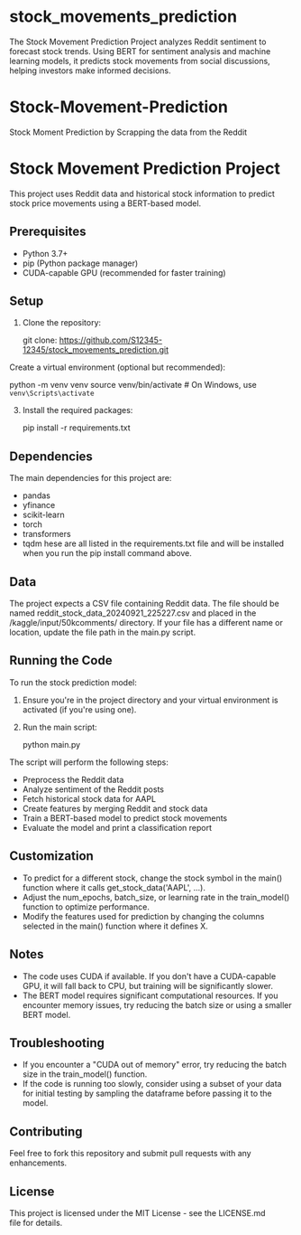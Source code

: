 

# stock_movements_prediction
The Stock Movement Prediction Project analyzes Reddit sentiment to forecast stock trends. Using BERT for sentiment analysis and machine learning models, it predicts stock movements from social discussions, helping investors make informed decisions.


# Stock-Movement-Prediction
Stock Moment Prediction by Scrapping the data from the Reddit

# Stock Movement Prediction Project

This project uses Reddit data and historical stock information to predict stock price movements using a BERT-based model.

## Prerequisites

- Python 3.7+
- pip (Python package manager)
- CUDA-capable GPU (recommended for faster training)

## Setup

1. Clone the repository:
   
   git clone: https://github.com/S12345-12345/stock_movements_prediction.git
   

Create a virtual environment (optional but recommended):
   
   python -m venv venv
   source venv/bin/activate  # On Windows, use `venv\Scripts\activate`
   

3. Install the required packages:
   
   pip install -r requirements.txt
   

## Dependencies

The main dependencies for this project are:

- pandas
- yfinance
- scikit-learn
- torch
- transformers
- tqdm
hese are all listed in the requirements.txt file and will be installed when you run the pip install command above.

## Data

The project expects a CSV file containing Reddit data. The file should be named reddit_stock_data_20240921_225227.csv and placed in the /kaggle/input/50kcomments/ directory. If your file has a different name or location, update the file path in the main.py script.

## Running the Code

To run the stock prediction model:

1. Ensure you're in the project directory and your virtual environment is activated (if you're using one).

2. Run the main script:
   
   python main.py
   
The script will perform the following steps:
- Preprocess the Reddit data
- Analyze sentiment of the Reddit posts
- Fetch historical stock data for AAPL
- Create features by merging Reddit and stock data
- Train a BERT-based model to predict stock movements
- Evaluate the model and print a classification report

## Customization

- To predict for a different stock, change the stock symbol in the main() function where it calls get_stock_data('AAPL', ...).
- Adjust the num_epochs, batch_size, or learning rate in the train_model() function to optimize performance.
- Modify the features used for prediction by changing the columns selected in the main() function where it defines X.

## Notes

- The code uses CUDA if available. If you don't have a CUDA-capable GPU, it will fall back to CPU, but training will be significantly slower.
- The BERT model requires significant computational resources. If you encounter memory issues, try reducing the batch size or using a smaller BERT model.

## Troubleshooting

- If you encounter a "CUDA out of memory" error, try reducing the batch size in the train_model() function.
- If the code is running too slowly, consider using a subset of your data for initial testing by sampling the dataframe before passing it to the model.

## Contributing
Feel free to fork this repository and submit pull requests with any enhancements.

## License

This project is licensed under the MIT License - see the LICENSE.md file for details.
